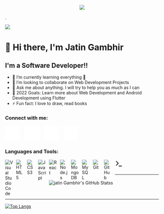 <p align="center">
  <img src="https://raw.githubusercontent.com/RoyalEagle73/RoyalEagle73/master/coding-freak.gif">
</p>

.

  ![](https://komarev.com/ghpvc/?username=your-github-username&color=blue&style=flat-square&label=PROFILE+VIEWS)

# 👋 Hi there, I'm Jatin Gambhir 

## I'm a Software Developer!!

- 🌱 I’m currently learning everything 🤣
- 👯 I’m looking to collaborate on Web Development Projects
- 💬 Ask me about anything. I will try to help you as much as I can
- 🥅 2022 Goals: Learn more about Web Development and Android Development using Flutter
- ⚡ Fun fact: I love to draw, read books

### Connect with me:

[![website](./img/globe-dark.svg)](https://jating73.github.io/Portfolio-Website/Index.html)
&nbsp;&nbsp;
[![website](./img/twitter-dark.svg)](https://twitter.com/JatinGambhir7)
&nbsp;&nbsp;
[![website](./img/linkedin-dark.svg)](https://www.linkedin.com/in/jatin-gambhir-990193175/)
&nbsp;&nbsp;
[![website](./img/instagram-dark.svg)](https://www.instagram.com/jating73/)

### Languages and Tools:

<img align="left" alt="Visual Studio Code" width="26px" src="https://cdn.jsdelivr.net/gh/devicons/devicon/icons/vscode/vscode-original.svg" style="padding-right:10px;" />
<img align="left" alt="HTML5" width="26px" src="https://cdn.jsdelivr.net/gh/devicons/devicon/icons/html5/html5-original.svg" style="padding-right:10px;" />
<img align="left" alt="CSS3" width="26px" src="https://cdn.jsdelivr.net/gh/devicons/devicon/icons/css3/css3-original.svg" style="padding-right:10px;" />
<img align="left" alt="JavaScript" width="26px" src="https://cdn.jsdelivr.net/gh/devicons/devicon/icons/javascript/javascript-original.svg" style="padding-right:10px;" />
<img align="left" alt="React" width="26px" src="https://cdn.jsdelivr.net/gh/devicons/devicon/icons/react/react-original.svg" style="padding-right:10px;" />
<img align="left" alt="Node.js" width="26px" src="https://cdn.jsdelivr.net/gh/devicons/devicon/icons/nodejs/nodejs-original.svg" style="padding-right:10px;" />
<img align="left" alt="MongoDB" width="26px" src="https://cdn.jsdelivr.net/gh/devicons/devicon/icons/mongodb/mongodb-original.svg" style="padding-right:10px;" />
<img align="left" alt="MySQL" width="26px" src="https://cdn.jsdelivr.net/gh/devicons/devicon/icons/mysql/mysql-original.svg" style="padding-right:10px;" />
<img align="left" alt="Git" width="26px" src="https://cdn.jsdelivr.net/gh/devicons/devicon/icons/git/git-original.svg" style="padding-right:10px;" />
<img align="left" alt="GitHub" width="26px" src="https://user-images.githubusercontent.com/3369400/139447912-e0f43f33-6d9f-45f8-be46-2df5bbc91289.png" style="padding-right:10px;" />
<img align="left" alt="Terminal" width="26px" src="./img/terminal-light.svg" />

<br />
<br />

---

![jatin Gambhir's GitHub Statss](https://github-readme-stats.vercel.app/api?username=Jating73&show_icons=true&theme=radical)

<br />

---

[![Top Langs](https://github-readme-stats.vercel.app/api/top-langs/?username=Jating73&show_icons=true&theme=radical)](https://github.com/royaleagle73/github-readme-stats)